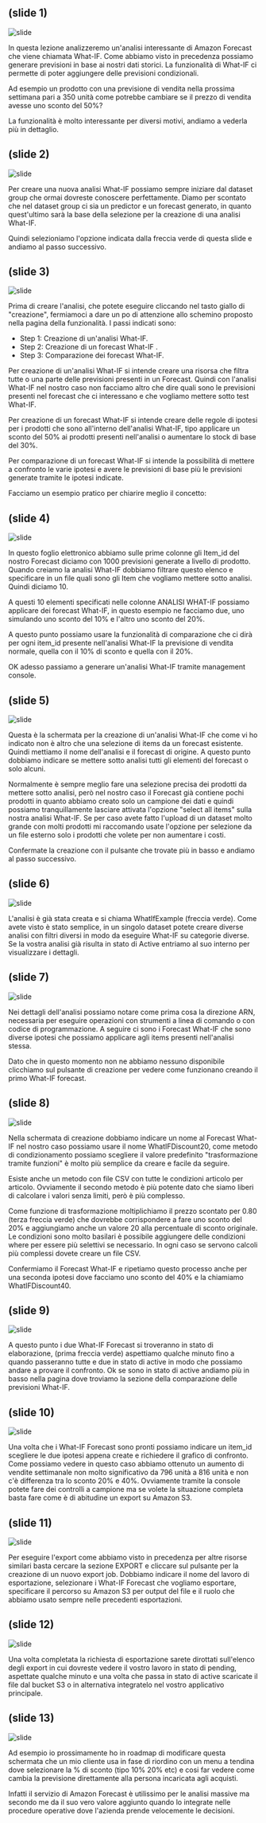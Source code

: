 ## (slide 1)

![slide](../images/it-amazon-forecast-05-03-001.jpg)

In questa lezione analizzeremo un'analisi interessante di Amazon Forecast che viene chiamata What-IF. Come abbiamo visto in precedenza possiamo generare previsioni in base ai nostri dati storici. La funzionalità di What-IF ci permette di poter aggiungere delle previsioni condizionali.

Ad esempio un prodotto con una previsione di vendita nella prossima settimana pari a 350 unità come potrebbe cambiare se il prezzo di vendita avesse uno sconto del 50%?

La funzionalità è molto interessante per diversi motivi, andiamo a vederla più in dettaglio.

## (slide 2)

![slide](../images/it-amazon-forecast-05-03-002.jpg)

Per creare una nuova analisi What-IF possiamo sempre iniziare dal dataset group che ormai dovreste conoscere perfettamente. Diamo per scontato che nel dataset group ci sia un predictor e un forecast generato, in quanto quest'ultimo sarà la base della selezione per la creazione di una analisi What-IF.

Quindi selezioniamo l'opzione indicata dalla freccia verde di questa slide e andiamo al passo successivo.

## (slide 3)

![slide](../images/it-amazon-forecast-05-03-003.jpg)

Prima di creare l'analisi, che potete eseguire cliccando nel tasto giallo di "creazione", fermiamoci a dare un po di attenzione allo schemino proposto nella pagina della funzionalità. I passi indicati sono:

- Step 1: Creazione di un'analisi What-IF. 
- Step 2: Creazione di un forecast What-IF .
- Step 3: Comparazione dei forecast What-IF. 

Per creazione di un'analisi What-IF si intende creare una risorsa che filtra tutte o una parte delle previsioni presenti in un Forecast. Quindi con l'analisi What-IF nel nostro caso non facciamo altro che dire quali sono le previsioni presenti nel forecast che ci interessano e che vogliamo mettere sotto test What-IF.

Per creazione di un forecast What-IF si intende creare delle regole di ipotesi per i prodotti che sono all'interno dell'analisi What-IF, tipo applicare un sconto del 50% ai prodotti presenti nell'analisi o aumentare lo stock di base del 30%.

Per comparazione di un forecast What-IF si intende la possibilità di mettere a confronto le varie ipotesi e avere le previsioni di base più le previsioni generate tramite le ipotesi indicate.

Facciamo un esempio pratico per chiarire meglio il concetto:

## (slide 4)

![slide](../images/it-amazon-forecast-05-03-004.jpg)

In questo foglio elettronico abbiamo sulle prime colonne gli Item_id del nostro Forecast diciamo con 1000 previsioni generate a livello di prodotto. Quando creiamo la analisi What-IF dobbiamo filtrare questo elenco e specificare in un file quali sono gli Item che vogliamo mettere sotto analisi. Quindi diciamo 10.

A questi 10 elementi specificati nelle colonne ANALISI WHAT-IF possiamo applicare dei forecast What-IF, in questo esempio ne facciamo due, uno simulando uno sconto del 10% e l'altro uno sconto del 20%. 

A questo punto possiamo usare la funzionalità di comparazione che ci dirà per ogni item_id presente nell'analisi What-IF la previsione di vendita normale, quella con il 10% di sconto e quella con il 20%.

OK adesso passiamo a generare un'analisi What-IF tramite management console.

## (slide 5)

![slide](../images/it-amazon-forecast-05-03-005.jpg)

Questa è la schermata per la creazione di un'analisi What-IF che come vi ho indicato non è altro che una selezione di items da un forecast esistente. Quindi mettiamo il nome dell'analisi e il forecast di origine. A questo punto dobbiamo indicare se mettere sotto analisi tutti gli elementi del forecast o solo alcuni.

Normalmente è sempre meglio fare una selezione precisa dei prodotti da mettere sotto analisi, però nel nostro caso il Forecast già contiene pochi prodotti in quanto abbiamo creato solo un campione dei dati e quindi possiamo tranquillamente lasciare attivata l'opzione "select all items" sulla nostra analisi What-IF.
Se per caso avete fatto l'upload di un dataset molto grande con molti prodotti mi raccomando usate l'opzione per selezione da un file esterno solo i prodotti che volete per non aumentare i costi. 

Confermate la creazione con il pulsante che trovate più in basso e andiamo al passo successivo.

## (slide 6)

![slide](../images/it-amazon-forecast-05-03-006.jpg)

L'analisi è già stata creata e si chiama WhatIfExample (freccia verde). Come avete visto è stato semplice, in un singolo dataset potete creare diverse analisi con filtri diversi in modo da eseguire What-IF su categorie diverse. Se la vostra analisi già risulta in stato di Active entriamo al suo interno per visualizzare i dettagli.

## (slide 7)

![slide](../images/it-amazon-forecast-05-03-007.jpg)

Nei dettagli dell'analisi possiamo notare come prima cosa la direzione ARN, necessaria per eseguire operazioni con strumenti a linea di comando o con codice di programmazione. A seguire ci sono i Forecast What-IF che sono diverse ipotesi che possiamo applicare agli items presenti nell'analisi stessa.

Dato che in questo momento non ne abbiamo nessuno disponibile clicchiamo sul pulsante di creazione per vedere come funzionano creando il primo What-IF forecast.

## (slide 8)

![slide](../images/it-amazon-forecast-05-03-008.jpg)

Nella schermata di creazione dobbiamo indicare un nome al Forecast What-IF nel nostro caso possiamo usare il nome WhatIFDiscount20, come metodo di condizionamento possiamo scegliere il valore predefinito "trasformazione tramite funzioni" è molto più semplice da creare e facile da seguire.

Esiste anche un metodo con file CSV con tutte le condizioni articolo per articolo. Ovviamente il secondo metodo è più potente dato che siamo liberi di calcolare i valori senza limiti, però è più complesso.

Come funzione di trasformazione moltiplichiamo il prezzo scontato per 0.80 (terza freccia verde) che dovrebbe corrispondere a fare uno sconto del 20% e aggiungiamo anche un valore 20 alla percentuale di sconto originale. Le condizioni sono molto basilari è possibile aggiungere delle condizioni where per essere più selettivi se necessario. In ogni caso se servono calcoli più complessi dovete creare un file CSV.

Confermiamo il Forecast What-IF e ripetiamo questo processo anche per una seconda ipotesi dove facciamo uno sconto del 40% e la chiamiamo WhatIFDiscount40.

## (slide 9)

![slide](../images/it-amazon-forecast-05-03-009.jpg)

A questo punto i due What-IF Forecast si troveranno in stato di elaborazione, (prima freccia verde) aspettiamo qualche minuto fino a quando passeranno tutte e due in stato di active in modo che possiamo andare a provare il confronto. Ok se sono in stato di active andiamo più in basso nella pagina dove troviamo la sezione della comparazione delle previsioni What-IF.

## (slide 10)

![slide](../images/it-amazon-forecast-05-03-010.jpg)

Una volta che i What-IF Forecast sono pronti possiamo indicare un item_id scegliere le due ipotesi appena create e richiedere il grafico di confronto. Come possiamo vedere in questo caso abbiamo ottenuto un aumento di vendite settimanale non molto significativo da 796 unità a 816 unità e non c'è differenza tra lo sconto 20% e 40%. Ovviamente tramite la console potete fare dei controlli a campione ma se volete la situazione completa basta fare come è di abitudine un export su Amazon S3.

## (slide 11)

![slide](../images/it-amazon-forecast-05-03-011.jpg)

Per eseguire l'export come abbiamo visto in precedenza per altre risorse similari basta cercare la sezione EXPORT e cliccare sul pulsante per la creazione di un nuovo export job. Dobbiamo indicare il nome del lavoro di esportazione, selezionare i What-IF Forecast che vogliamo esportare, specificare il percorso su Amazon S3 per output del file e il ruolo che abbiamo usato sempre nelle precedenti esportazioni.

## (slide 12)

![slide](../images/it-amazon-forecast-05-03-012.jpg)

Una volta completata la richiesta di esportazione sarete dirottati sull'elenco degli export in cui dovreste vedere il vostro lavoro in stato di pending, aspettate qualche minuto e una volta che passa in stato di active scaricate il file dal bucket S3 o in alternativa integratelo nel vostro applicativo principale.

## (slide 13)

![slide](../images/it-amazon-forecast-05-03-013.jpg)

Ad esempio io prossimamente ho in roadmap di modificare questa schermata che un mio cliente usa in fase di riordino con un menu a tendina dove selezionare la % di sconto (tipo 10% 20% etc) e cosi far vedere come cambia la previsione direttamente alla persona incaricata agli acquisti.

Infatti il servizio di Amazon Forecast è utilissimo per le analisi massive ma secondo me da il suo vero valore aggiunto quando lo integrate nelle procedure operative dove l'azienda prende velocemente le decisioni.